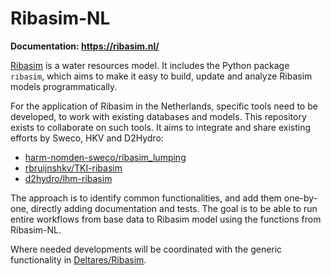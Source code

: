 # Ribasim-NL

**Documentation: https://ribasim.nl/**

[Ribasim](https://ribasim.org/) is a water resources model.
It includes the Python package `ribasim`, which aims to make it easy to build, update and analyze Ribasim models programmatically.

For the application of Ribasim in the Netherlands, specific tools need to be developed, to work with existing databases and models.
This repository exists to collaborate on such tools.
It aims to integrate and share existing efforts by Sweco, HKV and D2Hydro:

- [harm-nomden-sweco/ribasim_lumping](https://github.com/harm-nomden-sweco/ribasim_lumping)
- [rbruijnshkv/TKI-ribasim](https://github.com/rbruijnshkv/TKI-ribasim)
- [d2hydro/lhm-ribasim](https://github.com/d2hydro/lhm-ribasim)

The approach is to identify common functionalities, and add them one-by-one, directly adding documentation and tests.
The goal is to be able to run entire workflows from base data to Ribasim model using the functions from Ribasim-NL.

Where needed developments will be coordinated with the generic functionality in [Deltares/Ribasim](https://github.com/Deltares/Ribasim).

